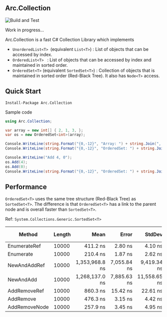 ﻿## Arc.Collection
![Build and Test](https://github.com/archi-Doc/Arc.Collection/workflows/Build%20and%20Test/badge.svg)

Work in progress...



Arc.Collection is a fast C# Collection Library which implements

- ```UnorderedList<T> ```(equivalent ```List<T>```) : List of objects that can be accessed by index.
- ```OrderedList<T> ``` : List of objects that can be accessed by index and maintained in sorted order.
- ```OrderedSet<T>``` (equivalent ```SortedSet<T>```) : Collection of objects that is maintained in sorted order (Red-Black Tree). It also has ```Node<T>``` access.



## Quick Start

```
Install-Package Arc.Collection
```

Sample code

```csharp
using Arc.Collection;
```

```csharp
var array = new int[] { 2, 1, 3, };
var os = new OrderedSet<int>(array);

Console.WriteLine(string.Format("{0,-12}", "Array: ") + string.Join(", ", array)); // 2, 1, 3
Console.WriteLine(string.Format("{0,-12}", "OrderedSet: ") + string.Join(", ", os)); // 1, 2, 3

Console.WriteLine("Add 4, 0");
os.Add(4);
os.Add(0);
Console.WriteLine(string.Format("{0,-12}", "OrderedSet: ") + string.Join(", ", os)); // 0, 1, 2, 3, 4
```



## Performance

```OrderedSet<T>``` uses the same tree structure (Red-Black Tree) as ```SortedSet<T>```. The difference is that ```OrderedSet<T>``` has a link to the parent node and is overall faster than ```SortedSet<T>```.

Ref: ```System.Collections.Generic.SortedSet<T>```

| Method        | Length |           Mean |       Error |       StdDev |   Gen 0 |   Gen 1 | Gen 2 | Allocated |
| ------------- | ------ | -------------: | ----------: | -----------: | ------: | ------: | ----: | --------: |
| EnumerateRef  | 10000  |       411.2 ns |     2.80 ns |      4.10 ns |  0.0916 |       - |     - |     384 B |
| Enumerate     | 10000  |       210.4 ns |     1.87 ns |      2.62 ns |  0.0229 |       - |     - |      96 B |
| NewAndAddRef  | 10000  | 1,353,968.8 ns | 7,055.84 ns |  9,419.34 ns | 82.0313 | 31.2500 |     - |  400328 B |
| NewAndAdd     | 10000  | 1,268,137.0 ns | 7,885.63 ns | 11,558.65 ns | 80.0781 | 39.0625 |     - |  480376 B |
| AddRemoveRef  | 10000  |       860.3 ns |    15.42 ns |     22.61 ns |  0.0381 |       - |     - |     160 B |
| AddRemove     | 10000  |       476.3 ns |     3.15 ns |      4.42 ns |  0.0458 |       - |     - |     192 B |
| AddRemoveNode | 10000  |       257.9 ns |     3.45 ns |      4.95 ns |  0.0458 |       - |     - |     192 B |